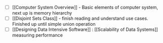 - [ ] [[Computer System Overview]] - Basic elements of computer system, next up is memory hierarchy
- [ ] [[Disjoint Sets Class]] - finish reading and understand use cases. Finished up until simple union operation
- [ ] [[Designing Data Intensive Software]] : [[Scalability of Data Systems]] measuring performance